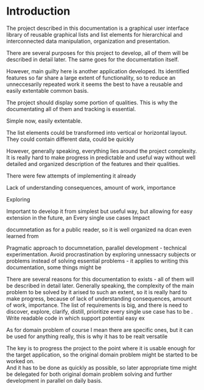     
# Introduction

The project described in this documentation is a graphical user interface library of reusable graphical lists and list elements for hierarchical and interconnected data manipulation, organization and presentation. 

There are several purposes for this project to develop, all of them will be described in detail later. The same goes for the documentation itself.

However, main guilty here is another application developed. Its identified features so far share a large extent of functionality, so to reduce an unneccesarily repeated work it seems the best to have a reusable and easily extentable common basis.

The project should display some portion of qualities. This is why the documentating all of them and tracking is essential.

Simple now, easily extentable.

The list elements could be transformed into vertical or horizontal layout.
They could contain different data, could be quickly 

However, generally speaking, everything lies around the project complexity. It is really hard to make progress in predictable and useful way without well detailed and organized description of the features and their qualities.

There were few attempts of implementing it already

Lack of understanding consequences, amount of work, importance

Exploring

Important to develop it from simplest but useful way, but allowing for easy extension in the future, an
Every single use cases
Impact 


documnetation as for a public reader, so it is well organized na dcan even learned from

Pragmatic approach to documnetation, parallel development - technical experimentation.
Avoid procrastination by exploring unnessacry subjects or problems instead of solving essential problems - it applies to writing this documentation, 
some things might be

There are several reasons for this documentation to exists - all of them will be described in detail later. 
Generally speaking, the complexity of the main problem to be solved by it arised to such an extent, so it is really hard to make progress, because of lack of understanding consequences, amount of work, importance. The list of requirements is big, and there is need to discover, explore, clarify, distill, prioritize every single use case
has to be .
Write readable code in which support potential easy ex

As for domain problem of course I mean there are specific ones, but it can be used for anything really, this is why it has to be realt versatile

The key is to progress the project to the point where it is usable enough for the target application, so the original domain problem might be started to be worked on.  
And it has to be done as quickly as possible, so later appropriate time might be delegated for both original domain problem solving and further development in parallel on daily basis.
